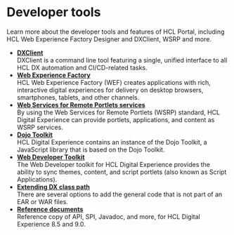 # Developer tools

Learn more about the developer tools and features of HCL Portal, including HCL Web Experience Factory Designer and DXClient, WSRP and more.

-   **[DXClient](dxclient/index.md)**  
DXClient is a command line tool featuring a single, unified interface to all HCL DX automation and CI/CD-related tasks.
-   **[Web Experience Factory](wef/index.md)**  
HCL Web Experience Factory (WEF) creates applications with rich, interactive digital experiences for delivery on desktop browsers, smartphones, tablets, and other channels.
-   **[Web Services for Remote Portlets services](wsrp/index.md)**  
By using the Web Services for Remote Portlets (WSRP) standard, HCL Digital Experience can provide portlets, applications, and content as WSRP services.
-   **[Dojo Toolkit](dojo/dojo_overview.md)**  
HCL Digital Experience contains an instance of the Dojo Toolkit, a JavaScript library that is based on the Dojo Toolkit.
-   **[Web Developer Toolkit](../integration/wab/index.md)**  
The Web Developer toolkit for HCL Digital Experience provides the ability to sync themes, content, and script portlets (also known as Script Applications).
-   **[Extending DX class path](ext_wp_classpath/ext_wp_classpath.md)**  
There are several options to add the general code that is not part of an EAR or WAR files.
-   **[Reference documents](reference_docs/reference_docs.md)**  
Reference copy of API, SPI, Javadoc, and more, for HCL Digital Experience 8.5 and 9.0.